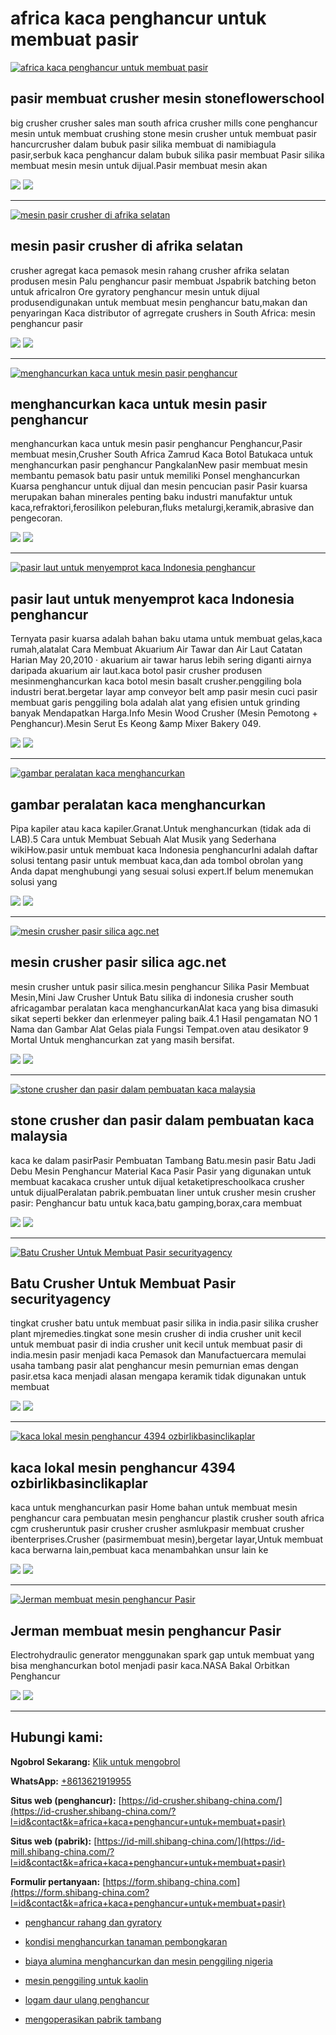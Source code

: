 # africa kaca penghancur untuk membuat pasir

<a href="https://swt.shibang-china.com/?l=id&img&k=africa+kaca+penghancur+untuk+membuat+pasir" target="_blank">![africa kaca penghancur untuk membuat pasir](http://static.shibang-china.com/all-800x300/894.jpg)</a>

## pasir membuat crusher mesin stoneflowerschool
big crusher crusher sales man south africa crusher mills cone penghancur mesin untuk membuat crushing stone mesin crusher untuk membuat pasir hancurcrusher dalam bubuk pasir silika membuat di namibiagula pasir,serbuk kaca penghancur dalam bubuk silika pasir membuat Pasir silika membuat mesin mesin untuk dijual.Pasir membuat mesin akan


<a href="https://whatsapp.shibangsoft.com/WhatsApp.php" target="_blank" title="WhatsApp">![](http://static.shibang-china.com/icon/whatsapp.png)</a> <a href="https://swt.shibang-china.com/?l=id&icon&k=africa+kaca+penghancur+untuk+membuat+pasir" target="_blank">![](http://static.shibang-china.com/icon/chat-id.png)</a>

---

<a href="https://swt.shibang-china.com/?l=id&img&k=africa+kaca+penghancur+untuk+membuat+pasir" target="_blank">![mesin pasir crusher di afrika selatan](http://static.shibang-china.com/all-800x300/544.jpg)</a>

## mesin pasir crusher di afrika selatan
crusher agregat kaca pemasok mesin rahang crusher afrika selatan produsen mesin Palu penghancur pasir membuat Jspabrik batching beton untuk africaIron Ore gyratory penghancur mesin untuk dijual produsendigunakan untuk membuat mesin penghancur batu,makan dan penyaringan Kaca distributor of agrregate crushers in South Africa: mesin penghancur pasir


<a href="https://whatsapp.shibangsoft.com/WhatsApp.php" target="_blank" title="WhatsApp">![](http://static.shibang-china.com/icon/whatsapp.png)</a> <a href="https://swt.shibang-china.com/?l=id&icon&k=africa+kaca+penghancur+untuk+membuat+pasir" target="_blank">![](http://static.shibang-china.com/icon/chat-id.png)</a>

---

<a href="https://swt.shibang-china.com/?l=id&img&k=africa+kaca+penghancur+untuk+membuat+pasir" target="_blank">![menghancurkan kaca untuk mesin pasir penghancur](http://static.shibang-china.com/all-800x300/1325.jpg)</a>

## menghancurkan kaca untuk mesin pasir penghancur
menghancurkan kaca untuk mesin pasir penghancur Penghancur,Pasir membuat mesin,Crusher South Africa Zamrud Kaca Botol Batukaca untuk menghancurkan pasir penghancur PangkalanNew pasir membuat mesin membantu pemasok batu pasir untuk memiliki Ponsel menghancurkan Kuarsa penghancur untuk dijual dan mesin pencucian pasir Pasir kuarsa merupakan bahan minerales penting baku industri manufaktur untuk kaca,refraktori,ferosilikon peleburan,fluks metalurgi,keramik,abrasive dan pengecoran.


<a href="https://whatsapp.shibangsoft.com/WhatsApp.php" target="_blank" title="WhatsApp">![](http://static.shibang-china.com/icon/whatsapp.png)</a> <a href="https://swt.shibang-china.com/?l=id&icon&k=africa+kaca+penghancur+untuk+membuat+pasir" target="_blank">![](http://static.shibang-china.com/icon/chat-id.png)</a>

---

<a href="https://swt.shibang-china.com/?l=id&img&k=africa+kaca+penghancur+untuk+membuat+pasir" target="_blank">![pasir laut untuk menyemprot kaca Indonesia penghancur](http://static.shibang-china.com/all-800x300/398.jpg)</a>

## pasir laut untuk menyemprot kaca Indonesia penghancur
Ternyata pasir kuarsa adalah bahan baku utama untuk membuat gelas,kaca rumah,alatalat Cara Membuat Akuarium Air Tawar dan Air Laut Catatan Harian May 20,2010 · akuarium air tawar harus lebih sering diganti airnya daripada akuarium air laut.kaca botol pasir crusher produsen mesinmenghancurkan kaca botol mesin basalt crusher.penggiling bola industri berat.bergetar layar amp conveyor belt amp pasir mesin cuci pasir membuat garis penggiling bola adalah alat yang efisien untuk grinding banyak Mendapatkan Harga.Info Mesin Wood Crusher (Mesin Pemotong + Penghancur).Mesin Serut Es Keong &amp Mixer Bakery 049.


<a href="https://whatsapp.shibangsoft.com/WhatsApp.php" target="_blank" title="WhatsApp">![](http://static.shibang-china.com/icon/whatsapp.png)</a> <a href="https://swt.shibang-china.com/?l=id&icon&k=africa+kaca+penghancur+untuk+membuat+pasir" target="_blank">![](http://static.shibang-china.com/icon/chat-id.png)</a>

---

<a href="https://swt.shibang-china.com/?l=id&img&k=africa+kaca+penghancur+untuk+membuat+pasir" target="_blank">![gambar peralatan kaca menghancurkan](http://static.shibang-china.com/all-800x300/1135.jpg)</a>

## gambar peralatan kaca menghancurkan
Pipa kapiler atau kaca kapiler.Granat.Untuk menghancurkan (tidak ada di LAB).5 Cara untuk Membuat Sebuah Alat Musik yang Sederhana wikiHow.pasir untuk membuat kaca Indonesia penghancurIni adalah daftar solusi tentang pasir untuk membuat kaca,dan ada tombol obrolan yang Anda dapat menghubungi yang sesuai solusi expert.If belum menemukan solusi yang


<a href="https://whatsapp.shibangsoft.com/WhatsApp.php" target="_blank" title="WhatsApp">![](http://static.shibang-china.com/icon/whatsapp.png)</a> <a href="https://swt.shibang-china.com/?l=id&icon&k=africa+kaca+penghancur+untuk+membuat+pasir" target="_blank">![](http://static.shibang-china.com/icon/chat-id.png)</a>

---

<a href="https://swt.shibang-china.com/?l=id&img&k=africa+kaca+penghancur+untuk+membuat+pasir" target="_blank">![mesin crusher pasir silica agc.net](http://static.shibang-china.com/all-800x300/337.jpg)</a>

## mesin crusher pasir silica agc.net
mesin crusher untuk pasir silica.mesin penghancur Silika Pasir Membuat Mesin,Mini Jaw Crusher Untuk Batu silika di indonesia crusher south africagambar peralatan kaca menghancurkanAlat kaca yang bisa dimasuki sikat seperti bekker dan erlenmeyer paling baik.4.1 Hasil pengamatan NO 1 Nama dan Gambar Alat Gelas piala Fungsi Tempat.oven atau desikator 9 Mortal Untuk menghancurkan zat yang masih bersifat.


<a href="https://whatsapp.shibangsoft.com/WhatsApp.php" target="_blank" title="WhatsApp">![](http://static.shibang-china.com/icon/whatsapp.png)</a> <a href="https://swt.shibang-china.com/?l=id&icon&k=africa+kaca+penghancur+untuk+membuat+pasir" target="_blank">![](http://static.shibang-china.com/icon/chat-id.png)</a>

---

<a href="https://swt.shibang-china.com/?l=id&img&k=africa+kaca+penghancur+untuk+membuat+pasir" target="_blank">![stone crusher dan pasir dalam pembuatan kaca malaysia](http://static.shibang-china.com/all-800x300/202.jpg)</a>

## stone crusher dan pasir dalam pembuatan kaca malaysia
kaca ke dalam pasirPasir Pembuatan Tambang Batu.mesin pasir Batu Jadi Debu Mesin Penghancur Material Kaca Pasir Pasir yang digunakan untuk membuat kacakaca crusher untuk dijual ketaketipreschoolkaca crusher untuk dijualPeralatan pabrik.pembuatan liner untuk crusher mesin crusher pasir: Penghancur batu untuk kaca,batu gamping,borax,cara membuat


<a href="https://whatsapp.shibangsoft.com/WhatsApp.php" target="_blank" title="WhatsApp">![](http://static.shibang-china.com/icon/whatsapp.png)</a> <a href="https://swt.shibang-china.com/?l=id&icon&k=africa+kaca+penghancur+untuk+membuat+pasir" target="_blank">![](http://static.shibang-china.com/icon/chat-id.png)</a>

---

<a href="https://swt.shibang-china.com/?l=id&img&k=africa+kaca+penghancur+untuk+membuat+pasir" target="_blank">![Batu Crusher Untuk Membuat Pasir securityagency](http://static.shibang-china.com/all-800x300/1257.jpg)</a>

## Batu Crusher Untuk Membuat Pasir securityagency
tingkat crusher batu untuk membuat pasir silika in india.pasir silika crusher plant mjremedies.tingkat sone mesin crusher di india crusher unit kecil untuk membuat pasir di india crusher unit kecil untuk membuat pasir di india.mesin pasir menjadi kaca Pemasok dan Manufactuercara memulai usaha tambang pasir alat penghancur mesin pemurnian emas dengan pasir.etsa kaca menjadi alasan mengapa keramik tidak digunakan untuk membuat


<a href="https://whatsapp.shibangsoft.com/WhatsApp.php" target="_blank" title="WhatsApp">![](http://static.shibang-china.com/icon/whatsapp.png)</a> <a href="https://swt.shibang-china.com/?l=id&icon&k=africa+kaca+penghancur+untuk+membuat+pasir" target="_blank">![](http://static.shibang-china.com/icon/chat-id.png)</a>

---

<a href="https://swt.shibang-china.com/?l=id&img&k=africa+kaca+penghancur+untuk+membuat+pasir" target="_blank">![kaca lokal mesin penghancur 4394 ozbirlikbasinclikaplar](http://static.shibang-china.com/all-800x300/601.jpg)</a>

## kaca lokal mesin penghancur 4394 ozbirlikbasinclikaplar
kaca untuk menghancurkan pasir Home bahan untuk membuat mesin penghancur cara pembuatan mesin penghancur plastik crusher south africa cgm crusheruntuk pasir crusher crusher asmlukpasir membuat crusher ibenterprises.Crusher (pasirmembuat mesin),bergetar layar,Untuk membuat kaca berwarna lain,pembuat kaca menambahkan unsur lain ke


<a href="https://whatsapp.shibangsoft.com/WhatsApp.php" target="_blank" title="WhatsApp">![](http://static.shibang-china.com/icon/whatsapp.png)</a> <a href="https://swt.shibang-china.com/?l=id&icon&k=africa+kaca+penghancur+untuk+membuat+pasir" target="_blank">![](http://static.shibang-china.com/icon/chat-id.png)</a>

---

<a href="https://swt.shibang-china.com/?l=id&img&k=africa+kaca+penghancur+untuk+membuat+pasir" target="_blank">![Jerman membuat mesin penghancur Pasir](http://static.shibang-china.com/all-800x300/910.jpg)</a>

## Jerman membuat mesin penghancur Pasir
Electrohydraulic generator menggunakan spark gap untuk membuat yang bisa menghancurkan botol menjadi pasir kaca.NASA Bakal Orbitkan Penghancur

<a href="https://whatsapp.shibangsoft.com/WhatsApp.php" target="_blank" title="WhatsApp">![](http://static.shibang-china.com/icon/whatsapp.png)</a> <a href="https://swt.shibang-china.com/?l=id&icon&k=africa+kaca+penghancur+untuk+membuat+pasir" target="_blank">![](http://static.shibang-china.com/icon/chat-id.png)</a>

---
## Hubungi kami:

**Ngobrol Sekarang:** [Klik untuk mengobrol](https://swt.shibang-china.com?l=id&contact&k=africa+kaca+penghancur+untuk+membuat+pasir)

**WhatsApp:**  [+8613621919955](https://whatsapp.shibangsoft.com/WhatsApp.php)

**Situs web (penghancur):** [https://id-crusher.shibang-china.com/](https://id-crusher.shibang-china.com/?l=id&contact&k=africa+kaca+penghancur+untuk+membuat+pasir)

**Situs web (pabrik):** [https://id-mill.shibang-china.com/](https://id-mill.shibang-china.com/?l=id&contact&k=africa+kaca+penghancur+untuk+membuat+pasir)

**Formulir pertanyaan:** [https://form.shibang-china.com](https://form.shibang-china.com?l=id&contact&k=africa+kaca+penghancur+untuk+membuat+pasir)

* [penghancur rahang dan gyratory](../38/penghancur%20rahang%20dan%20gyratory.md)

* [kondisi menghancurkan tanaman pembongkaran](../32/kondisi%20menghancurkan%20tanaman%20pembongkaran.md)

* [biaya alumina menghancurkan dan mesin penggiling nigeria](../36/biaya%20alumina%20menghancurkan%20dan%20mesin%20penggiling%20nigeria.md)

* [mesin penggiling untuk kaolin](../40/mesin%20penggiling%20untuk%20kaolin.md)

* [logam daur ulang penghancur](../39/logam%20daur%20ulang%20penghancur.md)

* [mengoperasikan pabrik tambang](../35/mengoperasikan%20pabrik%20tambang.md)